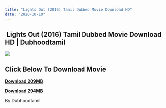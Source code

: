 ```yaml
---
title: "Lights Out (2016) Tamil Dubbed Movie Download HD"
date: "2020-10-10"
---
```


##  Lights Out (2016) Tamil Dubbed Movie Download HD | Dubhoodtamil

[![](https://1.bp.blogspot.com/-Sv6LAGUlL6I/X4HTFRJmIFI/AAAAAAAACv0/79zxfA6dFB4ZP75HgbV2h0EWmkcwxhU2ACNcBGAsYHQ/w375-h536/light.jpg)](https://1.bp.blogspot.com/-Sv6LAGUlL6I/X4HTFRJmIFI/AAAAAAAACv0/79zxfA6dFB4ZP75HgbV2h0EWmkcwxhU2ACNcBGAsYHQ/s2048/light.jpg)

## **Click Below To Download Movie**

**[Download 209MB](https://oncehelp.com/lights-out-1)**

**[Download 294MB](https://oncehelp.com/lights-out-2)**

By Dubhoodtamil
